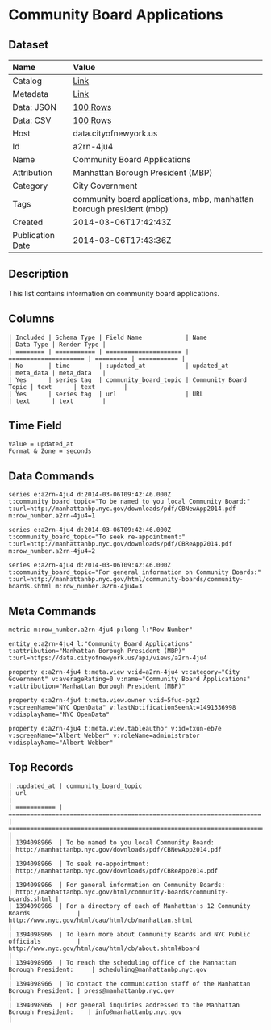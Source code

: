 # Community Board Applications

## Dataset

| Name | Value |
| :--- | :---- |
| Catalog | [Link](https://catalog.data.gov/dataset/community-board-applications-d08ea) |
| Metadata | [Link](https://data.cityofnewyork.us/api/views/a2rn-4ju4) |
| Data: JSON | [100 Rows](https://data.cityofnewyork.us/api/views/a2rn-4ju4/rows.json?max_rows=100) |
| Data: CSV | [100 Rows](https://data.cityofnewyork.us/api/views/a2rn-4ju4/rows.csv?max_rows=100) |
| Host | data.cityofnewyork.us |
| Id | a2rn-4ju4 |
| Name | Community Board Applications |
| Attribution | Manhattan Borough President (MBP) |
| Category | City Government |
| Tags | community board applications, mbp, manhattan borough president (mbp) |
| Created | 2014-03-06T17:42:43Z |
| Publication Date | 2014-03-06T17:43:36Z |

## Description

This list contains information on community board applications.

## Columns

```ls
| Included | Schema Type | Field Name            | Name                  | Data Type | Render Type |
| ======== | =========== | ===================== | ===================== | ========= | =========== |
| No       | time        | :updated_at           | updated_at            | meta_data | meta_data   |
| Yes      | series tag  | community_board_topic | Community Board Topic | text      | text        |
| Yes      | series tag  | url                   | URL                   | text      | text        |
```

## Time Field

```ls
Value = updated_at
Format & Zone = seconds
```

## Data Commands

```ls
series e:a2rn-4ju4 d:2014-03-06T09:42:46.000Z t:community_board_topic="To be named to you local Community Board:" t:url=http://manhattanbp.nyc.gov/downloads/pdf/CBNewApp2014.pdf m:row_number.a2rn-4ju4=1

series e:a2rn-4ju4 d:2014-03-06T09:42:46.000Z t:community_board_topic="To seek re-appointment:" t:url=http://manhattanbp.nyc.gov/downloads/pdf/CBReApp2014.pdf m:row_number.a2rn-4ju4=2

series e:a2rn-4ju4 d:2014-03-06T09:42:46.000Z t:community_board_topic="For general information on Community Boards:" t:url=http://manhattanbp.nyc.gov/html/community-boards/community-boards.shtml m:row_number.a2rn-4ju4=3
```

## Meta Commands

```ls
metric m:row_number.a2rn-4ju4 p:long l:"Row Number"

entity e:a2rn-4ju4 l:"Community Board Applications" t:attribution="Manhattan Borough President (MBP)" t:url=https://data.cityofnewyork.us/api/views/a2rn-4ju4

property e:a2rn-4ju4 t:meta.view v:id=a2rn-4ju4 v:category="City Government" v:averageRating=0 v:name="Community Board Applications" v:attribution="Manhattan Borough President (MBP)"

property e:a2rn-4ju4 t:meta.view.owner v:id=5fuc-pqz2 v:screenName="NYC OpenData" v:lastNotificationSeenAt=1491336998 v:displayName="NYC OpenData"

property e:a2rn-4ju4 t:meta.view.tableauthor v:id=txun-eb7e v:screenName="Albert Webber" v:roleName=administrator v:displayName="Albert Webber"
```

## Top Records

```ls
| :updated_at | community_board_topic                                                  | url                                                                     | 
| =========== | ====================================================================== | ======================================================================= | 
| 1394098966  | To be named to you local Community Board:                              | http://manhattanbp.nyc.gov/downloads/pdf/CBNewApp2014.pdf               | 
| 1394098966  | To seek re-appointment:                                                | http://manhattanbp.nyc.gov/downloads/pdf/CBReApp2014.pdf                | 
| 1394098966  | For general information on Community Boards:                           | http://manhattanbp.nyc.gov/html/community-boards/community-boards.shtml | 
| 1394098966  | For a directory of each of Manhattan's 12 Community Boards             | http://www.nyc.gov/html/cau/html/cb/manhattan.shtml                     | 
| 1394098966  | To learn more about Community Boards and NYC Public officials          | http://www.nyc.gov/html/cau/html/cb/about.shtml#board                   | 
| 1394098966  | To reach the scheduling office of the Manhattan Borough President:     | scheduling@manhattanbp.nyc.gov                                          | 
| 1394098966  | To contact the communication staff of the Manhattan Borough President: | press@manhattanbp.nyc.gov                                               | 
| 1394098966  | For general inquiries addressed to the Manhattan Borough President:    | info@manhattanbp.nyc.gov                                                | 
```